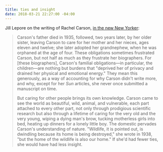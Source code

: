 ```yaml
---
title: ties and insight
date: 2018-03-21 22:27:00 -04:00
---
```


Jill Lepore on the writing of Rachel Carson, [in the new New Yorker](https://www.newyorker.com/magazine/2018/03/26/the-right-way-to-remember-rachel-carson):

>Carson's father died in 1935, followed, two years later, by her older sister, leaving Carson to care for her mother and her nieces, ages eleven and twelve; she later adopted her grandnephew, when he was orphaned at the age of four. These obligations sometimes frustrated Carson, but not half as much as they frustrate her biographers. For [these biographers], Carson's familial obligations—in particular, the children—are nothing but burdens that "deprived her of privacy and drained her physical and emotional energy." They mean this generously, as a way of accounting for why Carson didn't write more, and why, except for her *Sun* articles, she never once submitted a manuscript on time. 
>
>But caring for other people brings its own knowledge. Carson came to see the world as beautiful, wild, animal, and vulnerable, each part attached to every other part, not only through prodigious scientific research but also through a lifetime of caring for the very old and the very young, wiping a dying man's brow, tucking motherless girls into bed, heating up dinners for a lonely little boy. The domestic pervades Carson's understanding of nature. "Wildlife, it is pointed out, is dwindling because its home is being destroyed," she wrote in 1938, "but the home of the wildlife is also our home." If she'd had fewer ties, she would have had less insight.